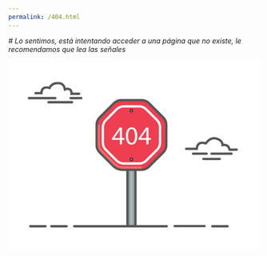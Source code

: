 ```yaml
---
permalink: /404.html
---
```


*_# Lo sentimos, está intentando acceder a una página que no existe, le recomendamos que lea las señales_*

![Imagen error 404](https://github.com/ULL-ESIT-INF-DSI-2021/ull-esit-inf-dsi-20-21-prct01-iaas-alu0101254678/blob/master/docs/img/404_stop.png)
